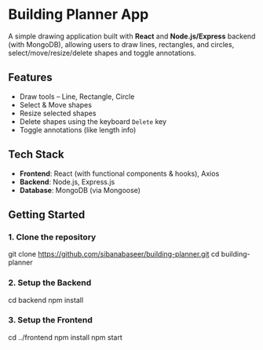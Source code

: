 # Building Planner App

A simple drawing application built with **React** and **Node.js/Express** backend (with MongoDB), allowing users to draw lines, rectangles, and circles, select/move/resize/delete shapes and toggle annotations.

## Features

-  Draw tools – Line, Rectangle, Circle
-  Select & Move shapes
-  Resize selected shapes
-  Delete shapes using the keyboard `Delete` key
-  Toggle annotations (like length info)

## Tech Stack

- **Frontend**: React (with functional components & hooks), Axios
- **Backend**: Node.js, Express.js
- **Database**: MongoDB (via Mongoose)

## Getting Started

### 1. Clone the repository

git clone https://github.com/sibanabaseer/building-planner.git
cd building-planner


### 2. Setup the Backend

cd backend
npm install

### 3. Setup the Frontend

cd ../frontend
npm install
npm start